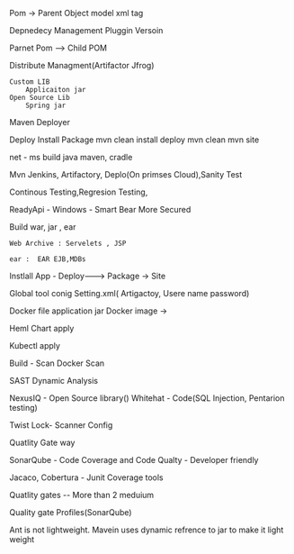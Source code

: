 Pom -> Parent Object model
xml tag

Depnedecy Management
Pluggin
Versoin

Parnet Pom --> Child POM

Distribute Managment(Artifactor Jfrog)

    Custom LIB
        Applicaiton jar
    Open Source Lib
        Spring jar

Maven Deployer

Deploy Install Package
mvn clean install deploy
mvn clean 
mvn site

net - ms build
java maven, cradle


 





Mvn Jenkins, Artifactory, Deplo(On primses Cloud),Sanity Test

Continous Testing,Regresion Testing,
 
ReadyApi - Windows - Smart Bear 
    More Secured


Build 
    war, jar , ear
    
    Web Archive : Servelets , JSP

    ear :  EAR EJB,MDBs


Instlall App - Deploy---> Package -> Site

Global tool conig
Setting.xml( Artigactoy, Usere name password)


Docker file
    application jar  Docker image -> 

Heml Chart apply

Kubectl apply

Build - Scan 
Docker  Scan

SAST Dynamic Analysis


NexusIQ - Open Source library()
Whitehat - Code(SQL Injection, Pentarion testing)

Twist Lock- Scanner Config

Quatlity Gate way

SonarQube - Code Coverage and Code Qualty - Developer friendly

Jacaco, Cobertura - Junit Coverage tools


Quatlity gates -- More than 2 meduium 

Quality gate Profiles(SonarQube)

Ant is not lightweight. Mavein uses dynamic refrence to jar to make it light weight
